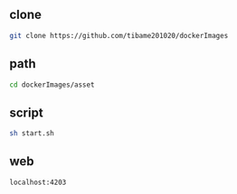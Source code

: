 ## clone
```bash
git clone https://github.com/tibame201020/dockerImages
```
## path
```bash
cd dockerImages/asset
```
## script
  ```bash
  sh start.sh
  ```
  ## web
  ```bash
  localhost:4203
  ```
